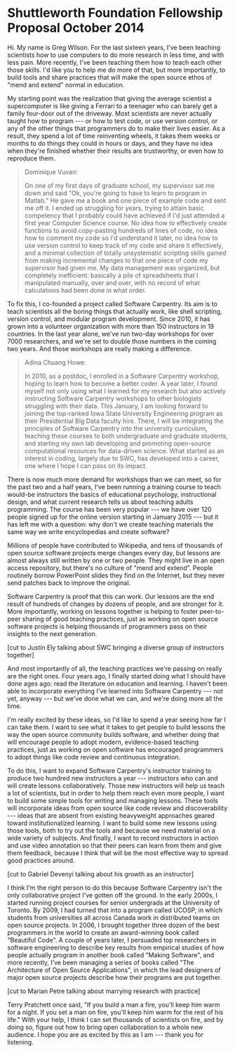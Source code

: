 Shuttleworth Foundation Fellowship Proposal October 2014
========================================================

Hi.  My name is Greg Wilson.  For the last sixteen years, I've been
teaching scientists how to use computers to do more research in less
time, and with less pain.  More recently, I've been teaching them how
to teach each other those skills.  I'd like you to help me do more of
that, but more importantly, to build tools and share practices that
will make the open source ethos of "mend and extend" normal in
education.

My starting point was the realization that giving the average
scientist a supercomputer is like giving a Ferrari to a teenager who
can barely get a family four-door out of the driveway.  Most
scientists are never actually taught how to program --- or how to test
code, or use version control, or any of the other things that
programmers do to make their lives easier.  As a result, they spend a
lot of time reinventing wheels, it takes them weeks or months to do
things they could in hours or days, and they have no idea when they're
finished whether their results are trustworthy, or even how to
reproduce them.

> Dominique Vuvan:
> 
> On one of my first days of graduate school, my supervisor sat me
> down and said "Ok, you're going to have to learn to program in
> Matlab." He gave me a book and one piece of example code and sent me
> off it. I ended up struggling for years, trying to attain basic
> competency that I probably could have achieved if I'd just attended
> a first year Computer Science course. No idea how to effectively
> create functions to avoid copy-pasting hundreds of lines of code, no
> idea how to comment my code so I'd understand it later, no idea how
> to use version control to keep track of my code and share it
> effectively, and a minimal collection of totally unsystematic
> scripting skills gained from making incremental changes to that one
> piece of code my supervisor had given me. My data management was
> organized, but completely inefficient: basically a pile of
> spreadsheets that I manipulated manually, over and over, with no
> record of what calculations had been done in what order.

To fix this, I co-founded a project called Software Carpentry.  Its
aim is to teach scientists all the boring things that actually work,
like shell scripting, version control, and modular program
development.  Since 2010, it has grown into a volunteer organization
with more than 150 instructors in 19 countries.  In the last year
alone, we've run two-day workshops for over 7000 researchers, and
we're set to double those numbers in the coming two years.  And those
workshops are really making a difference.

> Adina Chuang Howe:
>
> In 2010, as a postdoc, I enrolled in a Software Carpentry workshop,
> hoping to learn how to become a better coder. A year later, I found
> myself not only using what I learned for my research but also
> actively instructing Software Carpentry workshops to other
> biologists struggling with their data. This January, I am looking
> forward to joining the top-ranked Iowa State University Engineering
> program as their Presidential Big Data faculty hire. There, I will
> be integrating the principles of Software Carpentry into the
> university curriculum, teaching these courses to both undergraduate
> and graduate students, and starting my own lab developing and
> promoting open-source computational resources for data-driven
> science. What started as an interest in coding, largely due to SWC,
> has developed into a career, one where I hope I can pass on its
> impact.

There is now much more demand for workshops than we can meet, so for
the past two and a half years, I've been running a training course to
teach would-be instructors the basics of educational psychology,
instructional design, and what current research tells us about
teaching adults programming.  The course has been very popular --- we
have over 120 people signed up for the online version starting in
January 2015 --- but it has left me with a question: why don't we
create teaching materials the same way we write encyclopedias and
create software?

Millions of people have contributed to Wikipedia, and tens of
thousands of open source software projects merge changes every day,
but lessons are almost always still written by one or two people.
They might live in an open access repository, but there's no culture
of "mend and extend".  People routinely borrow PowerPoint slides they
find on the Internet, but they never send patches back to improve the
original.

Software Carpentry is proof that this can work.  Our lessons are the
end result of hundreds of changes by dozens of people, and are
stronger for it.  More importantly, working on lessons together is
helping to foster peer-to-peer sharing of good teaching practices,
just as working on open source software projects is helping thousands
of programmers pass on their insights to the next generation.

[cut to Justin Ely talking about SWC bringing a diverse group of instructors together]

And most importantly of all, the teaching practices we're passing on
really are the right ones.  Four years ago, I finally started doing
what I should have done ages ago: read the literature on education and
learning.  I haven't been able to incorporate everything I've learned
into Software Carpentry --- not yet, anyway --- but we've done what we
can, and we're doing more all the time.

I'm really excited by these ideas, so I'd like to spend a year seeing
how far I can take them.  I want to see what it takes to get people to
build lessons the way the open source community builds software, and
whether doing that will encourage people to adopt modern,
evidence-based teaching practices, just as working on open software
has encouraged programmers to adopt things like code review and
continuous integration.

To do this, I want to expand Software Carpentry's instructor training
to produce two hundred new instructors a year --- instructors who can
and will create lessons collaboratively.  Those new instructors will
help us teach a lot of scientists, but in order to help them reach
even more people, I want to build some simple tools for writing and
managing lessons.  These tools will incorporate ideas from open source
like code review and discoverability --- ideas that are absent from
existing heavyweight approaches geared toward institutionalized
learning.  I want to build some new lessons using those tools, both to
try out the tools and because we need material on a wide variety of
subjects.  And finally, I want to record instructors in action and use
video annotation so that their peers can learn from them and give them
feedback, because I think that will be the most effective way to
spread good practices around.

[cut to Gabriel Devenyi talking about his growth as an instructor]

I think I'm the right person to do this because Software Carpentry
isn't the only collaborative project I've gotten off the ground.  In
the early 2000s, I started running project courses for senior
undergrads at the University of Toronto.  By 2009, I had turned that
into a program called UCOSP, in which students from universities all
across Canada work in distributed teams on open source projects.  In
2006, I brought together three dozen of the best programmers in the
world to create an award-winning book called "Beautiful Code".  A
couple of years later, I persuaded top researchers in software
engineering to describe key results from empirical studies of how
people actually program in another book called "Making Software", and
more recently, I've been managing a series of books called "The
Architecture of Open Source Applications", in which the lead designers
of major open source projects describe how their programs are put
together.

[cut to Marian Petre talking about marrying research with practice]

Terry Pratchett once said, "If you build a man a fire, you'll keep him
warm for a night.  If you set a man on fire, you'll keep him warm for
the rest of his life."  With your help, I think I can set thousands of
scientists on fire, and by doing so, figure out how to bring open
collaboration to a whole new audience.  I hope you are as excited by
this as I am --- thank you for listening.
